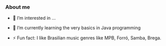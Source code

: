 ### About me
- 👀 I’m interested in ...
- 🌱 I’m currently learning the very basics in Java programming

- ⚡ Fun fact: I like Brasilian music genres like MPB, Forró, Samba, Brega.

<!---
perfrosk/perfrosk is a ✨ special ✨ repository because its `README.md` (this file) appears on your GitHub profile.
You can click the Preview link to take a look at your changes.
--->
